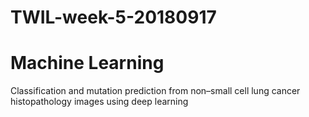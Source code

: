 # TWIL-week-5-20180917

# Machine Learning

Classification and mutation prediction from non–small cell lung cancer histopathology images using deep learning
